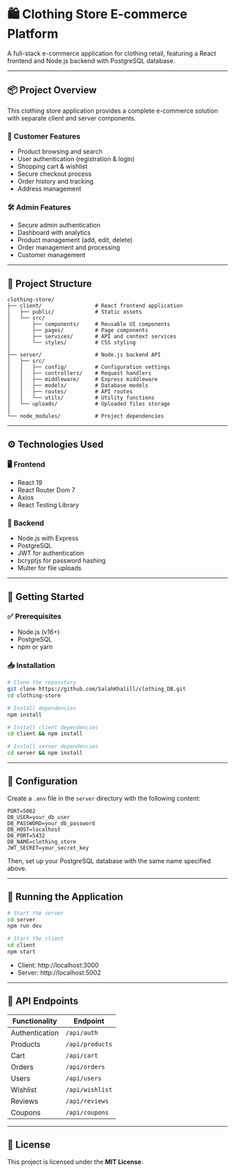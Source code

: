 # 🛍️ Clothing Store E-commerce Platform

A full-stack e-commerce application for clothing retail, featuring a React frontend and Node.js backend with PostgreSQL database.

---

## 📦 Project Overview

This clothing store application provides a complete e-commerce solution with separate client and server components.

### 👤 Customer Features
- Product browsing and search  
- User authentication (registration & login)  
- Shopping cart & wishlist  
- Secure checkout process  
- Order history and tracking  
- Address management  

### 🛠️ Admin Features
- Secure admin authentication  
- Dashboard with analytics  
- Product management (add, edit, delete)  
- Order management and processing  
- Customer management  

---

## 📁 Project Structure

```
clothing-store/
├── client/                 # React frontend application
│   ├── public/             # Static assets
│   └── src/
│       ├── components/     # Reusable UI components
│       ├── pages/          # Page components
│       ├── services/       # API and context services
│       └── styles/         # CSS styling
│
├── server/                 # Node.js backend API
│   ├── src/
│   │   ├── config/         # Configuration settings
│   │   ├── controllers/    # Request handlers
│   │   ├── middleware/     # Express middleware
│   │   ├── models/         # Database models
│   │   ├── routes/         # API routes
│   │   └── utils/          # Utility functions
│   └── uploads/            # Uploaded files storage
│
└── node_modules/           # Project dependencies
```

---

## ⚙️ Technologies Used

### 🖥️ Frontend
- React 19  
- React Router Dom 7  
- Axios  
- React Testing Library  

### 🧠 Backend
- Node.js with Express  
- PostgreSQL  
- JWT for authentication  
- bcryptjs for password hashing  
- Multer for file uploads  

---

## 🚀 Getting Started

### ✅ Prerequisites
- Node.js (v16+)  
- PostgreSQL  
- npm or yarn  

### 📥 Installation

```bash
# Clone the repository
git clone https://github.com/SalahKhalill/clothing_DB.git
cd clothing-store

# Install dependencies
npm install

# Install client dependencies
cd client && npm install

# Install server dependencies
cd server && npm install
```

---

## 🔐 Configuration

Create a `.env` file in the `server` directory with the following content:

```
PORT=5002
DB_USER=your_db_user
DB_PASSWORD=your_db_password
DB_HOST=localhost
DB_PORT=5432
DB_NAME=clothing_store
JWT_SECRET=your_secret_key
```

Then, set up your PostgreSQL database with the same name specified above.

---

## 🏃 Running the Application

```bash
# Start the server
cd server
npm run dev

# Start the client
cd client
npm start
```

- Client: http://localhost:3000  
- Server: http://localhost:5002  

---

## 📡 API Endpoints

| Functionality   | Endpoint          |
|----------------|-------------------|
| Authentication | `/api/auth`       |
| Products       | `/api/products`   |
| Cart           | `/api/cart`       |
| Orders         | `/api/orders`     |
| Users          | `/api/users`      |
| Wishlist       | `/api/wishlist`   |
| Reviews        | `/api/reviews`    |
| Coupons        | `/api/coupons`    |

---

## 📄 License

This project is licensed under the **MIT License**.
